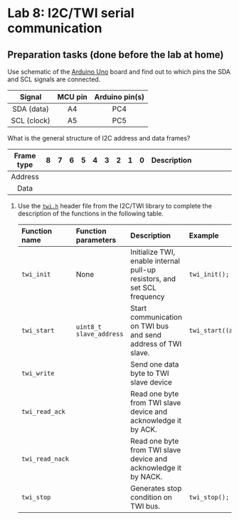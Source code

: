 # Lab 8: I2C/TWI serial communication


## Preparation tasks (done before the lab at home)

Use schematic of the [Arduino Uno](../../Docs/arduino_shield.pdf) board and find out to which pins the SDA and SCL signals are connected.

   | **Signal** | **MCU pin** | **Arduino pin(s)** |
   | :-: | :-: | :-: |
   | SDA (data)  | A4 | PC4 |
   | SCL (clock) | A5 | PC5 |

What is the general structure of I2C address and data frames?

   | **Frame type** | **8** | **7** | **6** | **5** | **4** | **3** | **2** | **1** | **0** | **Description**&nbsp;&nbsp;&nbsp;&nbsp;&nbsp;&nbsp;&nbsp;&nbsp;&nbsp;&nbsp;&nbsp;&nbsp;&nbsp;&nbsp;&nbsp;&nbsp;&nbsp;&nbsp;&nbsp;&nbsp;&nbsp;&nbsp;&nbsp;&nbsp;&nbsp;&nbsp;&nbsp;&nbsp;&nbsp;&nbsp;&nbsp;&nbsp;&nbsp;&nbsp;&nbsp;&nbsp;&nbsp;&nbsp;&nbsp;&nbsp;&nbsp;&nbsp;&nbsp;&nbsp; |
   | :-: | :-: | :-: | :-: | :-: | :-: | :-: | :-: | :-: | :-: | :-- |
   | Address | | | | | | | | | | |
   | Data    | | | | | | | | | | |



1. Use the [`twi.h`](../../Examples/library/include/twi.h) header file from the I2C/TWI library to complete the description of the functions in the following table.

   | **Function name** | **Function parameters** | **Description** | **Example** |
   | :-- | :-- | :-- | :-- |
   | `twi_init` | None | Initialize TWI, enable internal pull-up resistors, and set SCL frequency | `twi_init();` |
   | `twi_start` | `uint8_t slave_address` | Start communication on TWI bus and send address of TWI slave. | `twi_start((addr<<1)+TWI_READ);` |
   | `twi_write` |  | Send one data byte to TWI slave device |  |
   | `twi_read_ack` |  | Read one byte from TWI slave device and acknowledge it by ACK. |  |
   | `twi_read_nack` |  | Read one byte from TWI slave device and acknowledge it by NACK. |  |
   | `twi_stop` |  | Generates stop condition on TWI bus. | `twi_stop();` |
